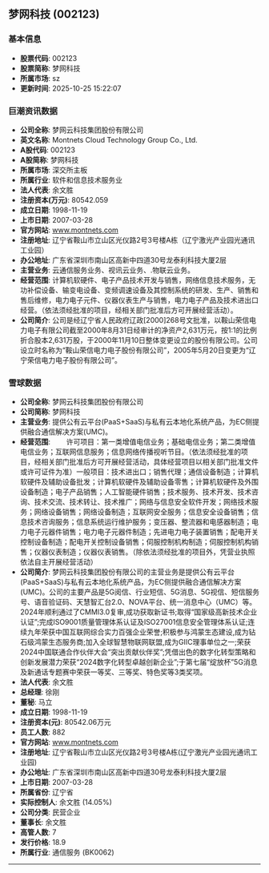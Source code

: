 ## 梦网科技 (002123)

### 基本信息

- **股票代码**: 002123
- **股票简称**: 梦网科技
- **所属市场**: sz
- **更新时间**: 2025-10-25 15:22:07

### 巨潮资讯数据

- **公司全称**: 梦网云科技集团股份有限公司
- **英文名称**: Montnets Cloud Technology Group Co., Ltd.
- **A股代码**: 002123
- **A股简称**: 梦网科技
- **所属市场**: 深交所主板
- **所属行业**: 软件和信息技术服务业
- **法人代表**: 余文胜
- **注册资本(万元)**: 80542.059
- **成立日期**: 1998-11-19
- **上市日期**: 2007-03-28
- **官方网站**: www.montnets.com
- **注册地址**: 辽宁省鞍山市立山区光仪路2号3号楼A栋（辽宁激光产业园光通讯工业园）
- **办公地址**: 广东省深圳市南山区高新中四道30号龙泰利科技大厦2层
- **主营业务**: 云通信服务业务、视讯云业务、.物联云业务。
- **经营范围**: 计算机软硬件、电子产品技术开发与销售，网络信息技术服务，无功补偿设备、输变电设备、变频调速设备及其控制系统的研发、生产、销售和售后维修，电力电子元件、仪器仪表生产与销售，电力电子产品及技术进出口经营。（依法须经批准的项目，经相关部门批准后方可开展经营活动）。
- **公司简介**: 公司是经辽宁省人民政府辽政[2000]268号文批准，以鞍山荣信电力电子有限公司截至2000年8月31日经审计的净资产2,631万元，按1:1的比例折合股本2,631万股，于2000年11月10日整体变更设立的股份有限公司。公司设立时名称为“鞍山荣信电力电子股份有限公司”，2005年5月20日变更为“辽宁荣信电力电子股份有限公司”。

### 雪球数据

- **公司全称**: 梦网云科技集团股份有限公司
- **公司简称**: 梦网科技
- **主营业务**: 提供公有云平台(PaaS+SaaS)与私有云本地化系统产品，为EC侧提供融合通信解决方案(UMC)。
- **经营范围**: 　　许可项目：第一类增值电信业务；基础电信业务；第二类增值电信业务；互联网信息服务；信息网络传播视听节目。（依法须经批准的项目，经相关部门批准后方可开展经营活动，具体经营项目以相关部门批准文件或许可证件为准）一般项目：技术进出口；销售代理；通信设备制造；计算机软硬件及辅助设备批发；计算机软硬件及辅助设备零售；计算机软硬件及外围设备制造；电子产品销售；人工智能硬件销售；技术服务、技术开发、技术咨询、技术交流、技术转让、技术推广；网络与信息安全软件开发；网络技术服务；网络设备销售；网络设备制造；互联网安全服务；信息安全设备销售；信息技术咨询服务；信息系统运行维护服务；变压器、整流器和电感器制造；电力电子元器件销售；电力电子元器件制造；先进电力电子装置销售；配电开关控制设备制造；配电开关控制设备销售；伺服控制机构制造；伺服控制机构销售；仪器仪表制造；仪器仪表销售。（除依法须经批准的项目外，凭营业执照依法自主开展经营活动）
- **公司简介**: 梦网云科技集团股份有限公司的主营业务是提供公有云平台(PaaS+SaaS)与私有云本地化系统产品，为EC侧提供融合通信解决方案(UMC)。公司的主要产品是5G阅信、行业短信、5G消息、5G视信、短信服务号、语音验证码、天慧智汇台2.0、NOVA平台、统一消息中心（UMC）等。2024年顺利通过了CMMI3.0复审,成功获取新证书;取得“国家级高新技术企业认证”;完成ISO9001质量管理体系认证及ISO27001信息安全管理体系认证;连续九年荣获中国互联网综合实力百强企业荣誉;积极参与鸿蒙生态建设,成为钻石级鸿蒙生态服务商;加入全球智慧物联网联盟,成为GIIC理事单位之一;荣获2024中国联通合作伙伴大会“突出贡献伙伴奖”;凭借出色的数字化转型策略和创新发展潜力荣获“2024数字化转型卓越创新企业”;于第七届“绽放杯”5G消息及新通话专题赛中荣获一等奖、三等奖、特色奖等3类奖项。
- **法人代表**: 余文胜
- **总经理**: 徐刚
- **董秘**: 马立
- **成立日期**: 1998-11-19
- **注册资本(元)**: 80542.06万元
- **员工人数**: 882
- **官方网站**: www.montnets.com
- **注册地址**: 辽宁省鞍山市立山区光仪路2号3号楼A栋(辽宁激光产业园光通讯工业园)
- **办公地址**: 广东省深圳市南山区高新中四道30号龙泰利科技大厦2层
- **上市日期**: 2007-03-28
- **所属省份**: 辽宁省
- **实际控制人**: 余文胜 (14.05%)
- **公司分类**: 民营企业
- **董事长**: 余文胜
- **高管人数**: 7
- **发行价格**: 18.9
- **所属行业**: 通信服务 (BK0062)

---